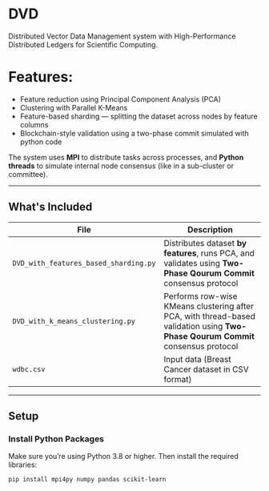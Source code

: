 # DVD
Distributed Vector Data Management system with High-Performance Distributed Ledgers for Scientific Computing.

# Features:

- Feature reduction using Principal Component Analysis (PCA)
- Clustering with Parallel K-Means
- Feature-based sharding — splitting the dataset across nodes by feature columns
- Blockchain-style validation using a two-phase commit simulated with python code

The system uses **MPI** to distribute tasks across processes, and **Python threads** to simulate internal node consensus (like in a sub-cluster or committee).

---

## What's Included

| File | Description |
|------|-------------|
| `DVD_with_features_based_sharding.py` | Distributes dataset **by features**, runs PCA, and validates using **Two-Phase Qourum Commit** consensus protocol |
| `DVD_with_k_means_clustering.py` | Performs row-wise KMeans clustering after PCA, with thread-based validation using **Two-Phase Qourum Commit** consensus protocol |
| `wdbc.csv` | Input data (Breast Cancer dataset in CSV format) |

---

## Setup

### Install Python Packages

Make sure you’re using Python 3.8 or higher. Then install the required libraries:

```bash
pip install mpi4py numpy pandas scikit-learn
